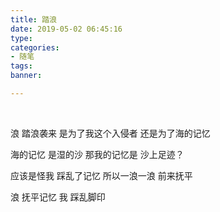 ```yaml
---
title: 踏浪
date: 2019-05-02 06:45:16
type: 
categories: 
- 随笔
tags:
banner: 

---
```


<br />

浪
踏浪袭来
是为了我这个入侵者
还是为了海的记忆

海的记忆
是湿的沙
那我的记忆是
沙上足迹？

应该是怪我
踩乱了记忆
所以一浪一浪
前来抚平

浪 抚平记忆
我 踩乱脚印